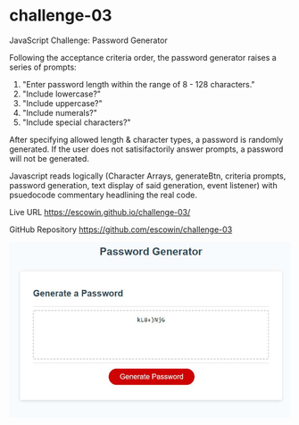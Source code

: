 # challenge-03
JavaScript Challenge: Password Generator

Following the acceptance criteria order, the password generator raises a series of prompts:
1) "Enter password length within the range of 8 - 128 characters."
2) "Include lowercase?"
3) "Include uppercase?"
4) "Include numerals?"
5) "Include special characters?"

After specifying allowed length & character types, a password is randomly generated. If the user does not satisifactorily answer prompts, a password will not be generated.

Javascript reads logically (Character Arrays, generateBtn, criteria prompts, password generation, text display of said generation, event listener) with psuedocode commentary headlining the real code.

Live URL
https://escowin.github.io/challenge-03/

GitHub Repository
https://github.com/escowin/challenge-03

![password generator screenshot](assets/images/screenshot.jpg)
<!-- ACCEPTANCE CRITERIA:
    GIVEN I need a new, secure password 
    WHEN I click the button to generate a password
    THEN I am presented with a series of prompts for password criteria

    WHEN prompted for password criteria
    THEN I select which criteria to include in the password

    WHEN prompted for the length of the password
    THEN I choose a length of at least 8 characters and no more than 128 characters

    WHEN asked for character types to include in the password
    THEN I confirm whether or not to include lowercase, uppercase, numeric, and/or special characters

    WHEN I answer each prompt
    THEN my input should be validated and at least one character type should be selected

    WHEN all prompts are answered
    THEN a password is generated that matches the selected criteria

    WHEN the password is generated
    THEN the password is either displayed in an alert or written to the page -->